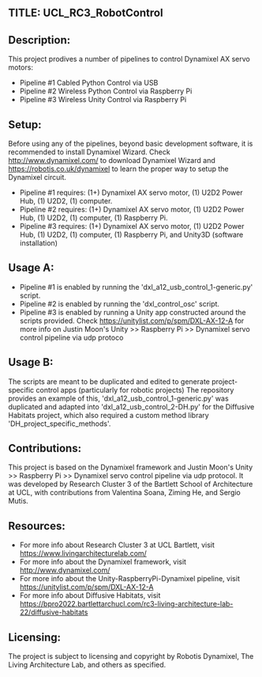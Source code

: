 ## TITLE: UCL_RC3_RobotControl

## Description:
This project prodives a number of pipelines to control Dynamixel AX servo motors:
- Pipeline #1 Cabled Python Control via USB
- Pipeline #2 Wireless Python Control via Raspberry Pi
- Pipeline #3 Wireless Unity Control via Raspberry Pi

## Setup:
Before using any of the pipelines, beyond basic development software, it is recommended to install Dynamixel Wizard. Check http://www.dynamixel.com/ to download Dynamixel Wizard and https://robotis.co.uk/dynamixel to learn the proper way to setup the Dynamixel circuit.
- Pipeline #1 requires: (1+) Dynamixel AX servo motor, (1) U2D2 Power Hub, (1) U2D2, (1) computer.
- Pipeline #2 requires: (1+) Dynamixel AX servo motor, (1) U2D2 Power Hub, (1) U2D2, (1) computer, (1) Raspberry Pi.
- Pipeline #3 requires: (1+) Dynamixel AX servo motor, (1) U2D2 Power Hub, (1) U2D2, (1) computer, (1) Raspberry Pi, and Unity3D (software installation)


## Usage A:
- Pipeline #1 is enabled by running the 'dxl_a12_usb_control_1-generic.py' script.
- Pipeline #2 is enabled by running the 'dxl_control_osc' script.
- Pipeline #3 is enabled by running a Unity app constructed around the scripts provided. 
Check https://unitylist.com/p/spm/DXL-AX-12-A for more info on Justin Moon's Unity >> Raspberry Pi >> Dynamixel servo control pipeline via udp protoco

## Usage B:
The scripts are meant to be duplicated and edited to generate project-specific control apps (particularly for robotic projects)
The repository provides an example of this, 'dxl_a12_usb_control_1-generic.py' was duplicated and adapted into 'dxl_a12_usb_control_2-DH.py' 
for the Diffusive Habitats project, which also required a custom method library 'DH_project_specific_methods'. 

## Contributions:
This project is based on the Dynamixel framework and Justin Moon's Unity >> Raspberry Pi >> Dynamixel servo control pipeline via udp protocol.
It was developed by Research Cluster 3 of the Bartlett School of Architecture at UCL, with contributions from Valentina Soana, Ziming He, and Sergio Mutis.

## Resources:
- For more info about Research Cluster 3 at UCL Bartlett, visit https://www.livingarchitecturelab.com/
- For more info about the Dynamixel framework, visit http://www.dynamixel.com/
- For more info about the Unity-RaspberryPi-Dynamixel pipeline, visit https://unitylist.com/p/spm/DXL-AX-12-A
- For more info about Diffusive Habitats, visit https://bpro2022.bartlettarchucl.com/rc3-living-architecture-lab-22/diffusive-habitats

## Licensing:
The project is subject to licensing and copyright by Robotis Dynamixel, The Living Architecture Lab, and others as specified.
